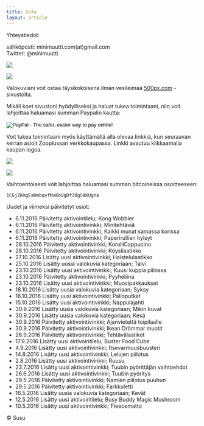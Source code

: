 ```yaml
---
title: Info
layout: article
---
```


Yhteystiedot:

sähköposti: minimuutti.com(at)gmail.com<br/>
Twitter: @minimuutti

[![](https://dl.dropboxusercontent.com/sh/ea1wtnz7z734o12/AADN3gQnG6WMsOFYQTpumxJda/muut/Twitter%20logo_40.jpg)](https://twitter.com/minimuutti)

![](https://lh3.googleusercontent.com/rUi_U-5Iu5bgA0h60ykYVrw8kV3k10DMccmLkt_t2Vs=w245)

Valokuviani voit ostaa täysikokoisena ilman vesileimaa [500px.com](https://500px.com/search?q=minimuutticom&type=market) -sivustolta.

Mikäli koet sivustoni hyödylliseksi ja haluat tukea toimintaani, niin voit lahjoittaa haluamasi summan Paypalin kautta:

<p>
<form action="https://www.paypal.com/cgi-bin/webscr" method="post" target="_top">
<input type="hidden" name="cmd" value="_s-xclick">
<input type="hidden" name="hosted_button_id" value="GBYSCQHGRBAT4">
<input type="image" src="https://www.paypalobjects.com/en_US/i/btn/btn_donateCC_LG.gif" border="0" name="submit" alt="PayPal - The safer, easier way to pay online!">
<img alt="" border="0" src="https://www.paypalobjects.com/en_US/i/scr/pixel.gif" width="1" height="1">
</form>
</p>

Voit tukea toimintaani myös käyttämällä alla olevaa linkkiä, kun seuraavan kerran asioit Zooplussan verkkokaupassa. Linkki avautuu klikkaamalla kaupan logoa.

![](https://dl.dropboxusercontent.com/sh/ea1wtnz7z734o12/AABJ4id2qnwExeeaa1empjHfa/muut/matkassa%20mukana.jpg)

[![](https://lh3.googleusercontent.com/MKwfsbFq7uu2wQQcpBMKzbeTWG_X6GHIw91FFzQ2LGw=w447)](http://clk.tradedoubler.com/click?p(210840)a(2526211)g(19927404)url(http://www.zooplus.fi/))

Vaihtoehtoisesti voit lahjoittaa haluamasi summan bitcoineissa osoitteeseen:

	1CGjZKmgEaHmbqvfMxKbVgDf38gSAKUgYa

Uudet ja viimeksi päivitetyt osiot:

* 6.11.2016 Päivitetty aktivointilelu; Kong Wobbler
* 6.11.2016 Päivitetty aktivointivinkki; Minitehtäviä
* 6.11.2016 Päivitetty aktivointivinkki; Kaikki munat samassa korissa
* 6.11.2016 Päivitetty aktivointivinkki; Paperirullien hylsyt
* 28.10.2016 Päivitetty aktivointivinkki; KoralliCappucino
* 28.10.2016 Päivitetty aktivointivinkki; Köysilaatikko
* 27.10.2016 Lisätty uusi aktivointivinkki; Haistelulaatikko
* 25.10.2016 Lisätty uusia valokuvia kategoriaan; Talvi
* 23.10.2016 Lisätty uusi aktivointivinkki; Kuusi kuppia piilossa
* 23.10.2016 Päivitetty aktivointivinkki; Pyyheliina
* 23.10.2016 Lisätty uusi aktivointivinkki; Muovipakkaukset
* 18.10.2016 Lisätty uusia valokuvia kategoriaan; Syksy
* 16.10.2016 Lisätty uusi aktivointivinkki; Palloputket
* 15.10.2016 Lisätty uusi aktivointivinkki; Nappulajahti
* 30.9.2016 Lisätty uusia valokuvia kategoriaan; Mikin kuvat
* 30.9.2016 Lisätty uusia valokuvia kategoriaan; Kesä
* 30.9.2016 Päivitetty aktivointivinkki; Ajanvietettä toipilaalle
* 30.9.2016 Päivitetty aktivointivinkki; Ikean Drömmar muotit
* 26.9.2016 Päivitetty aktivointivinkki; Tehtävälaatikot
* 17.9.2016 Lisätty uusi aktivointilelu; Buster Food Cube
* 4.9.2016 Lisätty uusi aktivointivinkki; Itsevarmuusbuusteri
* 14.8.2016 Lisätty uusi aktivointivinkki; Lelujen piilotus
* 2.8.2016 Lisätty uusi aktivointivinkki; Ruusu
* 23.7.2016 Lisätty uusi aktivointivinkki; Tuubin pyörittäjän vaihtoehdot
* 26.6.2016 Lisätty uusi aktivointivinkki; Tuubin pyöritys
* 29.5.2016 Päivitetty aktivointivinkki; Namien piilotus puuhun
* 29.5.2016 Päivitetty aktivointivinkki; Farkkuletti
* 16.5.2016 Lisätty uusia valokuvia kategoriaan; Kevät
* 12.5.2016 Lisätty uusi aktivointilelu; Busy Buddy Magic Mushroom
* 10.5.2016 Lisätty uusi aktivointivinkki; Fleecematto

© Susu